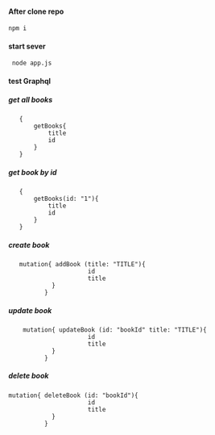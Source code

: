 #### After clone repo
    npm i
    
#### start sever
     node app.js
     
#### test Graphql
    
##### get all books
       {
           getBooks{
               title
               id
           }
       }
##### get book by id
       {
           getBooks(id: "1"){
               title
               id
           }
       }
##### create book
       mutation{ addBook (title: "TITLE"){
                          id
                          title 
      	        }
              }
##### update book
        mutation{ updateBook (id: "bookId" title: "TITLE"){
                          id
                          title 
      	        }
              }
##### delete book
    mutation{ deleteBook (id: "bookId"){
                          id
                          title 
      	        }
              }
       